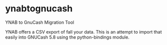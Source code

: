 # ynabtognucash
YNAB to GnuCash Migration Tool

YNAB offers a CSV export of fall your data.  This is an attempt to import that easily into GNUCash 5.8 using the python-bindings module.
